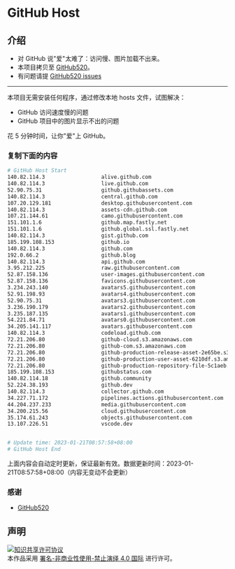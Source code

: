 # GitHub Host
## 介绍
- 对 GitHub 说"爱"太难了：访问慢、图片加载不出来。
- 本项目拷贝至 [GitHub520](https://github.com/521xueweihan/GitHub520)。
- 有问题请提 [GitHub520 issues](https://github.com/521xueweihan/GitHub520/issues/new)

---

本项目无需安装任何程序，通过修改本地 hosts 文件，试图解决：
- GitHub 访问速度慢的问题
- GitHub 项目中的图片显示不出的问题

花 5 分钟时间，让你"爱"上 GitHub。

### 复制下面的内容
```bash
# GitHub Host Start
140.82.114.3                  alive.github.com
140.82.114.3                  live.github.com
52.90.75.31                   github.githubassets.com
140.82.114.3                  central.github.com
107.20.129.181                desktop.githubusercontent.com
140.82.114.3                  assets-cdn.github.com
107.21.144.61                 camo.githubusercontent.com
151.101.1.6                   github.map.fastly.net
151.101.1.6                   github.global.ssl.fastly.net
140.82.114.3                  gist.github.com
185.199.108.153               github.io
140.82.114.3                  github.com
192.0.66.2                    github.blog
140.82.114.3                  api.github.com
3.95.212.225                  raw.githubusercontent.com
52.87.158.136                 user-images.githubusercontent.com
52.87.158.136                 favicons.githubusercontent.com
3.234.243.140                 avatars5.githubusercontent.com
52.91.198.93                  avatars4.githubusercontent.com
52.90.75.31                   avatars3.githubusercontent.com
3.236.190.179                 avatars2.githubusercontent.com
3.235.187.135                 avatars1.githubusercontent.com
54.221.84.71                  avatars0.githubusercontent.com
34.205.141.117                avatars.githubusercontent.com
140.82.114.3                  codeload.github.com
72.21.206.80                  github-cloud.s3.amazonaws.com
72.21.206.80                  github-com.s3.amazonaws.com
72.21.206.80                  github-production-release-asset-2e65be.s3.amazonaws.com
72.21.206.80                  github-production-user-asset-6210df.s3.amazonaws.com
72.21.206.80                  github-production-repository-file-5c1aeb.s3.amazonaws.com
185.199.108.153               githubstatus.com
140.82.114.18                 github.community
52.224.38.193                 github.dev
140.82.114.3                  collector.github.com
34.227.71.172                 pipelines.actions.githubusercontent.com
44.204.237.233                media.githubusercontent.com
34.200.215.56                 cloud.githubusercontent.com
35.174.61.243                 objects.githubusercontent.com
13.107.226.51                 vscode.dev


# Update time: 2023-01-21T08:57:58+08:00
# GitHub Host End

```
上面内容会自动定时更新，保证最新有效。数据更新时间：2023-01-21T08:57:58+08:00（内容无变动不会更新）

### 感谢

- [GitHub520](https://github.com/521xueweihan/GitHub520)

## 声明
<a rel="license" href="https://creativecommons.org/licenses/by-nc-nd/4.0/deed.zh"><img alt="知识共享许可协议" style="border-width: 0" src="https://licensebuttons.net/l/by-nc-nd/4.0/88x31.png"></a><br>本作品采用 <a rel="license" href="https://creativecommons.org/licenses/by-nc-nd/4.0/deed.zh">署名-非商业性使用-禁止演绎 4.0 国际</a> 进行许可。